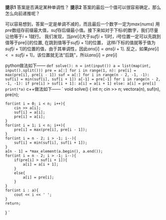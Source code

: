**提示1** 答案是否满足某种单调性？
**提示2** 答案的最后一个值可以很容易确定，那么怎么向前递推呢？

可以容易想到，答案一定是单调不减的，而且最后一个数字一定为$max(nums)$
用$pre$数组存前缀最大值，$suf$存后缀最小值。接下来如对于下标$i$的数字，我们尽量让他等于$i+1$就行。
我们发现，当$pre[i]$大于$suf[i + 1]$时，$i$号位置一定可以先跳到值等于pre[i]的位置, 在跳到值等于$suf[i + 1]$的位置，
这样$i$下标的值就等于值为$suf[i + 1]$的位置的值，由于其单调性，因此$ans[i] = ans[i + 1]$.
反之，如果$pre[i] <= suf[i + 1]$，该位置就无法“后跳”，所以$ans[i] = pre[i]$


python做法如下——
`
def solve():
    n = int(input())
    a = list(map(int, input().split()))
    pre = a[:]
    for i in range(1, n):
        pre[i] = max(pre[i], pre[i - 1])
    suf = a[:]
    for i in range(n - 2, -1, -1):
        suf[i] = min(suf[i], suf[i + 1])
    a[-1] = pre[-1]
    for i in range(n - 2, -1, -1):
        if pre[i] > suf[i + 1]:
            a[i] = a[i + 1]
        else:
            a[i] = pre[i]
    print(*a)
`
c++做法如下——
`
void solve() {
    int n;
    cin >> n;
    vector<int>a(n), suf(n), pre(n);
    
    for(int i = 0; i < n; i++){
        cin >> a[i];
        suf[i] = a[i];
        pre[i] = a[i];
    }
    for(int i = 1; i < n; i++){
        pre[i] = max(pre[i], pre[i - 1]);
    }
    for(int i = n - 2; i > -1; i--){
        suf[i] = min(suf[i], suf[i + 1]);
    }
    a[n - 1] = *max_element(a.begin(), a.end());
    for(int i = n - 2; i > -1; i--){
        if(pre[i] > suf[i + 1]){
            a[i] = a[i + 1];
        }
        else{
            a[i] = pre[i];
        }
    }
    for(int i : a){
        cout << i << ' ';
    }
    return;
}
`
